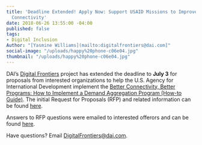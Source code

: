 ```yaml
---
title: 'Deadline Extended! Apply Now: Support USAID Missions to Improve Broadband
  Connectivity'
date: 2018-06-26 13:55:00 -04:00
published: false
tags:
- Digital Inclusion
Author: "[Yasmine Williams](mailto:digitalfrontiers@dai.com]"
social-image: "/uploads/happy%20phone-c06e04.jpg"
thumbnail: "/uploads/happy%20phone-c06e04.jpg"
---
```


DAI’s [Digital Frontiers](https://www.dai.com/our-work/projects/worldwide-digital-frontiers-df) project has extended the deadline to **July 3** for proposals from interested organizations to help the U.S. Agency for International Development implement the [Better Connectivity, Better Programs: How to Implement a Demand Aggregation Program (How-to Guide)](https://www.usaid.gov/sites/default/files/documents/15396/Better_Connectivity_Better_Programs_April2018.pdf). The initial Request for Proposals (RFP) and related information can be found [here](https://dai-global-digital.com/apply-now-support-usaid-missions-to-improve-broadband-connectivity.html).

Answers to RFP questions were emailed to interested offerors and can be found [here](https://drive.google.com/file/d/1GU_SL8XGcN-KpjUoZkBT5B0SVKlolZDq/view?usp=sharing).

Have questions? Email [DigitalFrontiers@dai.com](mailto:DigitalFrontiers@dai.com).